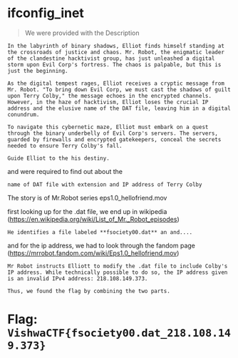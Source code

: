 # ifconfig_inet

> We were provided with the Description  

```
In the labyrinth of binary shadows, Elliot finds himself standing at the crossroads of justice and chaos. Mr. Robot, the enigmatic leader of the clandestine hacktivist group, has just unleashed a digital storm upon Evil Corp's fortress. The chaos is palpable, but this is just the beginning.

As the digital tempest rages, Elliot receives a cryptic message from Mr. Robot. "To bring down Evil Corp, we must cast the shadows of guilt upon Terry Colby," the message echoes in the encrypted channels. However, in the haze of hacktivism, Elliot loses the crucial IP address and the elusive name of the DAT file, leaving him in a digital conundrum.

To navigate this cybernetic maze, Elliot must embark on a quest through the binary underbelly of Evil Corp's servers. The servers, guarded by firewalls and encrypted gatekeepers, conceal the secrets needed to ensure Terry Colby's fall.

Guide Elliot to the his destiny.
```

and were required to find out about the 
```
name of DAT file with extension and IP address of Terry Colby

```



The story is of Mr.Robot series 
eps1.0_hellofriend.mov

first looking up for the .dat file, we end up in wikipedia (https://en.wikipedia.org/wiki/List_of_Mr._Robot_episodes)

```
He identifies a file labeled **fsociety00.dat** an and....
```
and for the ip address, we had to look through the fandom page (https://mrrobot.fandom.com/wiki/Eps1.0_hellofriend.mov)

```
Mr Robot instructs Elliott to modify the .dat file to include Colby's IP address. While technically possible to do so, the IP address given is an invalid IPv4 address: 218.108.149.373.
```

```
Thus, we found the flag by combining the two parts.
```

# Flag: `VishwaCTF{fsociety00.dat_218.108.149.373}`
